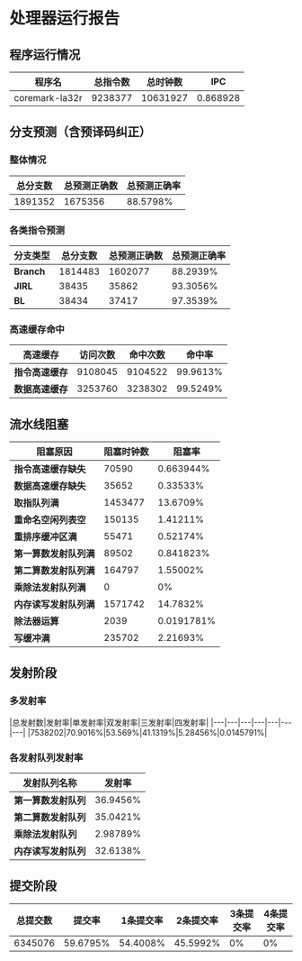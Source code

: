 # 处理器运行报告
## 程序运行情况
|程序名|总指令数|总时钟数|IPC|
|---|---|---|---|
|coremark-la32r|9238377|10631927|0.868928|

## 分支预测（含预译码纠正）
### 整体情况
|总分支数|总预测正确数|总预测正确率|
|---|---|---|
|1891352|1675356|88.5798%|

### 各类指令预测
|分支类型|总分支数|总预测正确数|总预测正确率|
|---|---|---|---|
|**Branch**| 1814483 | 1602077 | 88.2939%|
|**JIRL**| 38435 | 35862 | 93.3056%|
|**BL**| 38434 | 37417 | 97.3539%|

### 高速缓存命中
|高速缓存|访问次数|命中次数|命中率|
|---|---|---|---|
|**指令高速缓存**| 9108045 | 9104522 | 99.9613%|
|**数据高速缓存**| 3253760 | 3238302 | 99.5249%|
## 流水线阻塞
|阻塞原因|阻塞时钟数|阻塞率|
|---|---|---|
|**指令高速缓存缺失**| 70590 | 0.663944%|
|**数据高速缓存缺失**| 35652 | 0.33533%|
|**取指队列满**| 1453477 | 13.6709%|
|**重命名空闲列表空**|150135 | 1.41211%|
|**重排序缓冲区满**|55471 | 0.52174%|
|**第一算数发射队列满**|89502 | 0.841823%|
|**第二算数发射队列满**|164797 | 1.55002%|
|**乘除法发射队列满**|0 | 0%|
|**内存读写发射队列满**|1571742 | 14.7832%|
|**除法器运算**|2039 | 0.0191781%|
|**写缓冲满**|235702 | 2.21693%|

## 发射阶段
### 多发射率
|总发射数|发射率|单发射率|双发射率|三发射率|四发射率|
|---|---|---|---|---|---|---|
|7538202|70.9016%|53.569%|41.1319%|5.28456%|0.0145791%|

### 各发射队列发射率
|发射队列名称|发射率|
|---|---|
|**第一算数发射队列**|36.9456%|
|**第二算数发射队列**|35.0421%|
|**乘除法发射队列**|2.98789%|
|**内存读写发射队列**|32.6138%|

## 提交阶段
|总提交数|提交率|1条提交率|2条提交率|3条提交率|4条提交率|
|---|---|---|---|---|---|
|6345076|59.6795%|54.4008%|45.5992%|0%|0%|
